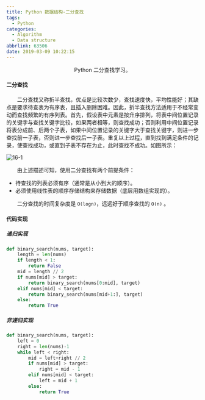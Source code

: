 ```yaml
---
title: Python 数据结构-二分查找
tags:
  - Python
categories: 
  - Algorithm
  - Data structure
abbrlink: 63506
date: 2019-03-09 10:22:15
---
```


<center>Python 二分查找学习。</center>
<!--more-->

#### 二分查找

　　二分查找又称折半查找，优点是比较次数少，查找速度快，平均性能好；其缺点是要求待查表为有序表，且插入删除困难。因此，折半查找方法适用于不经常变动而查找频繁的有序列表。首先，假设表中元素是按升序排列，将表中间位置记录的关键字与查找关键字比较，如果两者相等，则查找成功；否则利用中间位置记录将表分成前、后两个子表，如果中间位置记录的关键字大于查找关键字，则进一步查找前一子表，否则进一步查找后一子表。重复以上过程，直到找到满足条件的记录，使查找成功，或直到子表不存在为止，此时查找不成功。如图所示：

![16-1](http://fzy-blog.oss-cn-shenzhen.aliyuncs.com/2019/2/16-1.png)

　　由上述描述可知，使用二分查找有两个前提条件：

- 待查找的列表必须有序（通常是从小到大的顺序）。
- 必须使用线性表的顺序存储结构来存储数据（底层用数组实现的）。

　　二分查找的时间复杂度是 `O(logn)`，远远好于顺序查找的 `O(n)` 。

#### 代码实现

##### 递归实现

```python
def binary_search(nums, target):
    length = len(nums)
    if length < 1:
        return False
    mid = length // 2
    if nums[mid] > target:
        return binary_search(nums[0:mid], target)
    elif nums[mid] < target:
        return binary_search(nums[mid+1:], target)
    else:
        return True
```

##### 非递归实现

```python
def binary_search(nums, target):
    left = 0
    right = len(nums)-1
    while left < right:
        mid = left+right // 2
        if nums[mid] > target:
            right = mid - 1
        elif nums[mid] < target:
            left = mid + 1
        else:
            return True
```